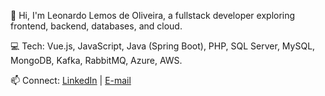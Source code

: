 👋 Hi, I'm Leonardo Lemos de Oliveira, a fullstack developer exploring frontend, backend, databases, and cloud.

💻 Tech: Vue.js, JavaScript, Java (Spring Boot), PHP, SQL Server, MySQL, MongoDB, Kafka, RabbitMQ, Azure, AWS.

📫 Connect: <a href="https://www.linkedin.com/in/leonardo-lemos-de-oliveira/" target="_blank">LinkedIn</a> | <a href="mailto:leonardo_lemos@outlook.com.br">E-mail</a>
